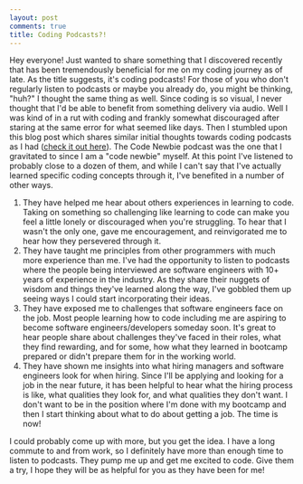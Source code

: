 ```yaml
---
layout: post
comments: true
title: Coding Podcasts?!
---
```

Hey everyone! Just wanted to share something that I discovered recently that has been tremendously beneficial for me on my coding journey as of late. As the title suggests, it's coding podcasts! For those of you who don't regularly listen to podcasts or maybe you already do, you might be thinking, "huh?" I thought the same thing as well. Since coding is so visual, I never thought that I'd be able to benefit from something delivery via audio. Well I was kind of in a rut with coding and frankly somewhat discouraged after staring at the same error for what seemed like days. Then I stumbled upon this blog post which shares similar initial thoughts towards coding podcasts as I had ([check it out here](https://medium.freecodecamp.com/the-best-podcasts-for-new-coders-and-the-best-tools-for-listening-to-them-df393b1c8dc)). The Code Newbie podcast was the one that I gravitated to since I am a "code newbie" myself. At this point I've listened to probably close to a dozen of them, and while I can't say that I've actually learned specific coding concepts through it, I've benefited in a number of other ways.

1. They have helped me hear about others experiences in learning to code.
 Taking on something so challenging like learning to code can make you feel a little lonely or discouraged when you're struggling. To hear that I wasn't the only one, gave me encouragement, and reinvigorated me to hear how they persevered through it.
2. They have taught me principles from other programmers with much more experience than me.
  I've had the opportunity to listen to podcasts where the people being interviewed are software engineers with 10+ years of experience in the industry. As they share their nuggets of wisdom and things they've learned along the way, I've gobbled them up seeing ways I could start incorporating their ideas.
3. They have exposed me to challenges that software engineers face on the job.
  Most people learning how to code including me are aspiring to become software engineers/developers someday soon. It's great to hear people share about challenges they've faced in their roles, what they find rewarding, and for some, how what they learned in bootcamp prepared or didn't prepare them for in the working world.
4. They have shown me insights into what hiring managers and software engineers look for when hiring.
  Since I'll be applying and looking for a job in the near future, it has been helpful to hear what the hiring process is like, what qualities they look for, and what qualities they don't want. I don't want to be in the position where I'm done with my bootcamp and then I start thinking about what to do about getting a job. The time is now!

I could probably come up with more, but you get the idea. I have a long commute to and from work, so I definitely have more than enough time to listen to podcasts. They pump me up and get me excited to code. Give them a try, I hope they will be as helpful for you as they have been for me!
